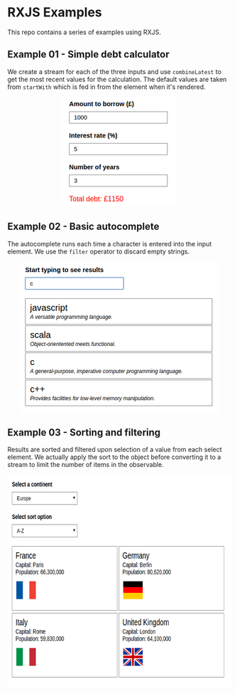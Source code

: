 # RXJS Examples

This repo contains a series of examples using RXJS.

## Example 01 - Simple debt calculator
We create a stream for each of the three inputs and use `combineLatest` to get the most recent values for the calculation.
The default values are taken from `startWith` which is fed in from the element when it's rendered.

<p align="center">
  <img src="01-simple-debt-calculator/screenshot.png" alt="Simple debt calculator" width="257" height="247"/>
</p>

## Example 02 - Basic autocomplete
The autocomplete runs each time a character is entered into the input element. We use the `filter` operator to discard empty strings.

<p align="center">
  <img src="02-basic-autocomplete/screenshot.png" alt="Basic autocomplete" width="448" height="340"/>
</p>

## Example 03 - Sorting and filtering
Results are sorted and filtered upon selection of a value from each select element.
We actually apply the sort to the object before converting it to a stream to limit the number of items in the observable.

<p align="center">
  <img src="03-sorting-and-filtering/screenshot.png" alt="Sorting and filtering" width="684" height="480"/>
</p>
